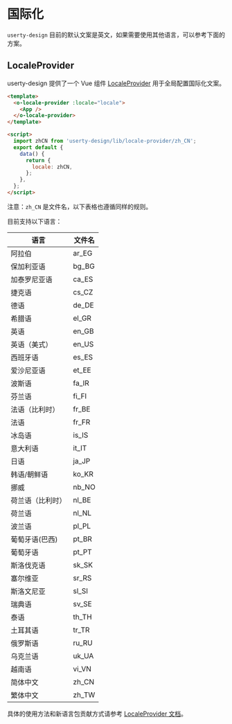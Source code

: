 # 国际化

`userty-design` 目前的默认文案是英文，如果需要使用其他语言，可以参考下面的方案。

## LocaleProvider

userty-design 提供了一个 Vue 组件 [LocaleProvider](/components/locale-provider-cn) 用于全局配置国际化文案。

```html
<template>
  <o-locale-provider :locale="locale">
    <App />
  </o-locale-provider>
</template>

<script>
  import zhCN from 'userty-design/lib/locale-provider/zh_CN';
  export default {
    data() {
      return {
        locale: zhCN,
      };
    },
  };
</script>
```

注意：`zh_CN` 是文件名，以下表格也遵循同样的规则。

目前支持以下语言：

| 语言             | 文件名 |
| ---------------- | ------ |
| 阿拉伯           | ar_EG  |
| 保加利亚语       | bg_BG  |
| 加泰罗尼亚语     | ca_ES  |
| 捷克语           | cs_CZ  |
| 德语             | de_DE  |
| 希腊语           | el_GR  |
| 英语             | en_GB  |
| 英语（美式）     | en_US  |
| 西班牙语         | es_ES  |
| 爱沙尼亚语       | et_EE  |
| 波斯语           | fa_IR  |
| 芬兰语           | fi_FI  |
| 法语（比利时）   | fr_BE  |
| 法语             | fr_FR  |
| 冰岛语           | is_IS  |
| 意大利语         | it_IT  |
| 日语             | ja_JP  |
| 韩语/朝鲜语      | ko_KR  |
| 挪威             | nb_NO  |
| 荷兰语（比利时） | nl_BE  |
| 荷兰语           | nl_NL  |
| 波兰语           | pl_PL  |
| 葡萄牙语(巴西)   | pt_BR  |
| 葡萄牙语         | pt_PT  |
| 斯洛伐克语       | sk_SK  |
| 塞尔维亚         | sr_RS  |
| 斯洛文尼亚       | sl_SI  |
| 瑞典语           | sv_SE  |
| 泰语             | th_TH  |
| 土耳其语         | tr_TR  |
| 俄罗斯语         | ru_RU  |
| 乌克兰语         | uk_UA  |
| 越南语           | vi_VN  |
| 简体中文         | zh_CN  |
| 繁体中文         | zh_TW  |

具体的使用方法和新语言包贡献方式请参考 [LocaleProvider 文档](/components/locale-provider-cn)。

